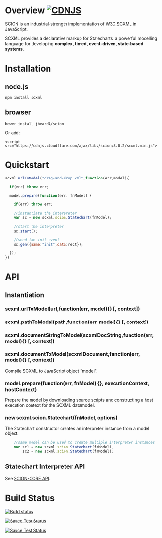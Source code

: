# Overview [![CDNJS](https://img.shields.io/cdnjs/v/scion.svg)](https://cdnjs.com/libraries/scion)

SCION is an industrial-strength implementation of [W3C SCXML](http://www.w3.org/TR/scxml/) in JavaScript. 

SCXML provides a declarative markup for Statecharts, a powerful modelling language for developing **complex, timed, event-driven, state-based systems**. 

# Installation

## node.js

`npm install scxml`

## browser

`bower install jbeard4/scion`

Or add:

`<script src="https://cdnjs.cloudflare.com/ajax/libs/scion/3.0.2/scxml.min.js">`

# Quickstart

```javascript
scxml.urlToModel("drag-and-drop.xml",function(err,model){

  if(err) throw err;

  model.prepare(function(err, fnModel) {

    if(err) throw err;

    //instantiate the interpreter
    var sc = new scxml.scion.Statechart(fnModel);

    //start the interpreter
    sc.start();

    //send the init event
    sc.gen({name:"init",data:rect});

  });
})
```

# API

## Instantiation

### scxml.urlToModel(url,function(err, model){} [, context])
### scxml.pathToModel(path,function(err, model){} [, context])
### scxml.documentStringToModel(scxmlDocString,function(err, model){} [, context])
### scxml.documentToModel(scxmlDocument,function(err, model){} [, context])

Compile SCXML to JavaScript object "model".

### model.prepare(function(err, fnModel) {}, executionContext, hostContext)

Prepare the model by downloading source scripts and constructing a host execution context for the SCXML datamodel.

### new scxml.scion.Statechart(fnModel, options)


The Statechart constructor creates an interpreter instance from a model object.

```javascript
    //same model can be used to create multiple interpreter instances
    var sc1 = new scxml.scion.Statechart(fnModel),
        sc2 = new scxml.scion.Statechart(fnModel);
```

## Statechart Interpreter API

See [SCION-CORE API](https://github.com/jbeard4/SCION-CORE#api). 


# Build Status

[![Build status](https://travis-ci.org/jbeard4/SCION.svg)](https://travis-ci.org/jbeard4/SCION-CORE)

[![Sauce Test Status](https://saucelabs.com/buildstatus/jbeard43)](https://saucelabs.com/u/jbeard43)

[![Sauce Test Status](https://saucelabs.com/browser-matrix/jbeard43.svg)](https://saucelabs.com/u/jbeard43)

